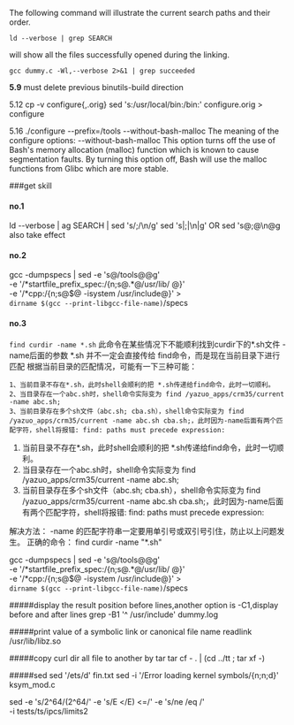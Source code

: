 The following command will illustrate the current search paths and their order.
```
ld --verbose | grep SEARCH
```

will show all the files successfully opened during the linking.
```
gcc dummy.c -Wl,--verbose 2>&1 | grep succeeded 
```

**5.9**
must delete previous binutils-build direction

5.12
cp -v configure{,.orig}
sed 's:/usr/local/bin:/bin:' configure.orig > configure

5.16
./configure --prefix=/tools --without-bash-malloc
The meaning of the configure options:
--without-bash-malloc
This option turns off the use of Bash's memory allocation (malloc) function which is known to cause segmentation faults. By turning this option off, Bash will use the malloc functions from Glibc which are more stable.



###get skill

#### no.1
ld --verbose | ag SEARCH | sed 's/;/\n/g'
sed 's|;|\n|g'  OR sed 's@;@\n@g also take effect

#### no.2
gcc -dumpspecs | sed -e 's@/tools@@g'                   \
    -e '/\*startfile_prefix_spec:/{n;s@.*@/usr/lib/ @}' \
    -e '/\*cpp:/{n;s@$@ -isystem /usr/include@}' >      \
    `dirname $(gcc --print-libgcc-file-name)`/specs

#### no.3
`find curdir -name *.sh`
此命令在某些情况下不能顺利找到curdir下的*.sh文件
-name后面的参数 *.sh 并不一定会直接传给 find命令，而是现在当前目录下进行匹配
根据当前目录的匹配情况，可能有一下三种可能：
 
```
1、当前目录不存在*.sh，此时shell会顺利的把 *.sh传递给find命令，此时一切顺利。
2、当目录存在一个abc.sh时，shell命令实际变为 find /yazuo_apps/crm35/current -name abc.sh;
3、当前目录存在多个sh文件（abc.sh; cba.sh），shell命令实际变为 find /yazuo_apps/crm35/current -name abc.sh cba.sh;，此时因为-name后面有两个匹配字符，shell将报错: find: paths must precede expression:
```
1. 当前目录不存在*.sh，此时shell会顺利的把 *.sh传递给find命令，此时一切顺利。
2. 当目录存在一个abc.sh时，shell命令实际变为 find /yazuo_apps/crm35/current -name abc.sh;
3. 当前目录存在多个sh文件（abc.sh; cba.sh），shell命令实际变为 find /yazuo_apps/crm35/current -name abc.sh cba.sh;，此时因为-name后面有两个匹配字符，shell将报错: find: paths must precede expression:

解决方法：
-name 的匹配字符串一定要用单引号或双引号引住，防止以上问题发生。
正确的命令：
find curdir -name "*.sh"

gcc -dumpspecs | sed -e 's@/tools@@g'                   \
    -e '/\*startfile_prefix_spec:/{n;s@.*@/usr/lib/ @}' \
    -e '/\*cpp:/{n;s@$@ -isystem /usr/include@}' >      \
    `dirname $(gcc --print-libgcc-file-name)`/specs

#####display the result position before lines,another option is -C1,display before and after lines
grep -B1 '^ /usr/include' dummy.log

#####print value of a symbolic link or canonical file name
readlink /usr/lib/libz.so

#####copy curl dir all file to another by tar
tar cf - . | (cd ../tt ; tar xf -)

#####sed
sed '/ets/d' fin.txt
sed -i '/Error loading kernel symbols/{n;n;d}' ksym_mod.c

sed -e 's/2^64/(2^64/' -e 's/E </E) <=/' -e 's/ne /eq /' \
    -i tests/ts/ipcs/limits2
